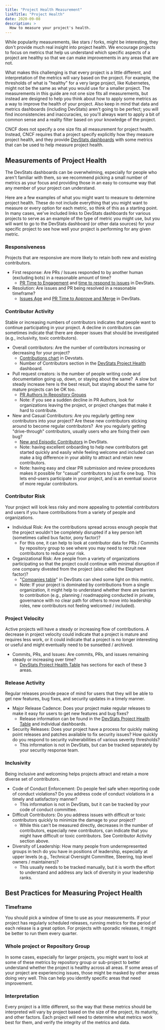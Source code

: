 ```yaml
---
title: "Project Health Measurement"
linkTitle: "Project Health"
date: 2020-09-08
description: >
  How to measure your project's health.
---
```


While popularity measurements, like stars / forks, might be interesting, they
don't provide much real insight into project health. We encourage projects to
focus on metrics that help us understand which specific aspects of a project are
healthy so that we can make improvements in any areas that are not.

What makes this challenging is that every project is a little different, and
interpretation of the metrics will vary based on the project. For example, the
thresholds of what is "healthy" for a very large project, like Kubernetes, might
not be the same as what you would use for a smaller project. The measurements in
this guide are not one size fits all measurements, but instead are designed to
help you think about how to apply some metrics as a way to improve the health of
your project. Also keep in mind that data and metrics dashboards (including
DevStats) aren't going to be perfect; you will find inconsistencies and
inaccuracies, so you'll always want to apply a bit of common sense and a reality
filter based on your knowledge of the project.

CNCF does not specify a one size fits all measurement for project health.
Instead, CNCF requires that a project specify explicitly how they measure
project health, and they provide [DevStats
dashboards](https://all.devstats.cncf.io/d/8/dashboards?orgId=1&refresh=15m)
with some metrics that can be used to help measure project health.

## Measurements of Project Health

The DevStats dashboards can be overwhelming, especially for people who aren't
familiar with them, so we recommend picking a small number of metrics as your
focus and providing those in an easy to consume way that any member of your
project can understand.

Here are a few examples of what you might want to measure to determine project
health. These do not include everything that you might want to measure or every
option for each metric, so think of this as a starting point. In many cases,
we've included links to DevStats dashboards for various projects to serve as an
example of the type of metric you might use, but you will want to go to the
DevStats dashboard (or other data sources) for your specific project to see how
well your project is performing for any given metric.

### Responsiveness

Projects that are responsive are more likely to retain both new and existing
contributors. 

-   First response: Are PRs / Issues responded to by another human (excluding
    bots) in a reasonable amount of time?
    -   [PR Time to Engagement](https://envoy.devstats.cncf.io/d/10/pr-time-to-engagement?orgId=1)
and [time to respond to
issues](https://all.devstats.cncf.io/d/53/projects-health-table?orgId=1) in
DevStats.
-   Resolution: Are issues and PR being resolved in a reasonable timeframe?
    -   [Issues Age](https://k8s.devstats.cncf.io/d/15/issues-age-by-sig-and-repository-groups)
and [PR Time to Approve and Merge](https://k8s.devstats.cncf.io/d/44/pr-time-to-approve-and-merge?orgId=1)
in DevStats.

### Contributor Activity

Stable or increasing numbers of contributors indicates that people want to
continue participating in your project. A decline in contributors can sometimes
indicate that there are deeper issues that should be investigated (e.g.,
inclusivity, toxic contributors).

-   Overall contributors: Are the number of contributors increasing or
    decreasing for your project?
    -   [Contributions chart](https://k8s.devstats.cncf.io/d/74/contributions-chart?orgId=1) in Devstats.
    -   Number of Contributors section in the [DevStats Project Health](https://all.devstats.cncf.io/d/53/projects-health-table?orgId=1) dashboard.
-   Pull request creators: is the number of people writing code and
    documentation going up, down, or staying about the same?  A slow but steady
increase here is the best result, but staying about the same for mature projects
can be OK too.
    -   [PR Authors In Repository Groups](https://prometheus.devstats.cncf.io/d/23/prs-authors-repository-groups?orgId=1&from=now-6M&to=now&var-period=w&var-repogroup_name=All)
    -   Note: if you see a sudden decline in PR Authors, look for organizations
    leaving the project, or project changes that make it hard to contribute.
-   New and Casual Contributors: Are you regularly getting new contributors into
    your project? Are these new contributors sticking around to become regular
contributors?  Are you regularly getting "drive-through" contributors, usually
users who are fixing their own bug?
    -   [New and Episodic Contributors](https://k8s.devstats.cncf.io/d/18/new-and-episodic-pr-contributors?orgId=1)
in DevStats.
    -   Note: having excellent onboarding to help new contributors get started
    quickly and easily while feeling welcome and included can make a big
difference in your ability to attract and retain new contributors.
    -   Note: having easy and clear PR submission and review procedures makes it
    possible for "casual" contributors to just fix one bug.  This lets end-users
participate in your project, and is an eventual source of more regular
contributors.

### Contributor Risk

Your project will look less risky and more appealing to potential contributors
and users if you have contributions from a variety of people and organizations.

-   Individual Risk: Are the contributions spread across enough people that the
    project wouldn't be completely disrupted if a key person left (sometimes
called bus factor, pony factor)?
    -   For this one, it can help to look at contributor data for PRs / Commits by
    repository group to see where you may need to recruit new contributors to
reduce your risk.
-   Organizational Risk: Are people from a variety of organizations
    participating so that the project could continue with minimal disruption if
one company divested from the project (also called the Elephant factor)?
    -   "[Companies table](https://k8s.devstats.cncf.io/d/9/companies-table?orgId=1)" in
DevStats can shed some light on this metric.
    -   Note: If your project is dominated by contributions from a single
    organization, it might help to understand whether there are barriers to
    contribution (e.g., planning / roadmapping conducted in private, governance with
    no clear path for others to move into leadership roles, new contributors not
    feeling welcomed / included).

### Project Velocity

Active projects will have a steady or increasing flow of contributions. A
decrease in project velocity could indicate that a project is mature and
requires less work, or it could indicate that a project is no longer interesting
or useful and might eventually need to be sunsetted / archived.

-   Commits, PRs, and Issues: Are commits, PRs, and issues remaining steady or
    increasing over time?
    -   [DevStats Project Health Table](https://all.devstats.cncf.io/d/53/projects-health-table?orgId=1) has
sections for each of these 3 areas.

### Release Activity

Regular releases provide peace of mind for users that they will be able to get
new features, bug fixes, and security updates in a timely manner.

-   Major Release Cadence: Does your project make regular releases to make it
    easy for users to get new features and bug fixes?
    -   Release information can be found in the [DevStats Project Health Table](https://all.devstats.cncf.io/d/53/projects-health-table?orgId=1) and
individual dashboards.
-   Security Releases: Does your project have a process for quickly making point
    releases and patches available to fix security issues? How quickly do you
respond to security vulnerabilities of various severity thresholds?
    -   This information is not in DevStats, but can be tracked separately by your
    security response team.

### Inclusivity

Being inclusive and welcoming helps projects attract and retain a more diverse
set of contributors.

-   Code of Conduct Enforcement: Do people feel safe when reporting code of
    conduct violations? Do you address code of conduct violations in a timely
and satisfactory manner? 
    -   This information is not in DevStats, but it can be tracked by your code of
    conduct committee.
-   Difficult Contributors: Do you address issues with difficult or toxic
    contributors quickly to minimize the damage to your project?
    -   While this can't be measured directly, decreases in the number of
    contributors, especially new contributors, can indicate that you might have
difficult or toxic contributors. See Contributor Activity section above. 
-   Diversity of Leadership: How many people from underrepresented groups in
    tech do you have in positions of leadership, especially at upper levels
(e.g., Technical Oversight Committee, Steering, top level owners / maintainers)?
    -   This usually needs to be tracked manually, but it is worth the effort to
    understand and address any lack of diversity in your leadership ranks.

## Best Practices for Measuring Project Health

### Timeframe 

You should pick a window of time to use as your measurements. If your project
has regularly scheduled releases, running metrics for the period of each release
is a great option. For projects with sporadic releases, it might be better to
run them every quarter.

### Whole project or Repository Group

In some cases, especially for larger projects, you might want to look at some of
these metrics by repository group or sub-project to better understand whether
the project is healthy across all areas. If some areas of your project are
experiencing issues, those might be masked by other areas doing very well. This
can help you identify specific areas that need improvement.

### Interpretation

Every project is a little different, so the way that these metrics should be
interpreted will vary by project based on the size of the project, its maturity,
and other factors. Each project will need to determine what metrics work best
for them, and verify the integrity of the metrics and data.
